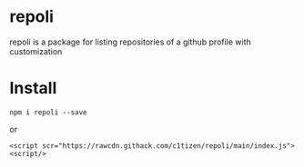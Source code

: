 # repoli
 repoli is a package for listing repositories of a github profile with customization

# Install

`npm i repoli --save`

or

`<script scr="https://rawcdn.githack.com/c1tizen/repoli/main/index.js"><script/>`